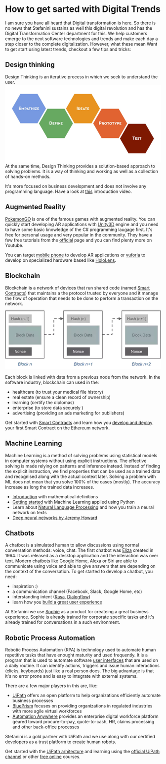 # How to get sarted with Digital Trends
I am sure you have all heard that Digital transformation is here. So there is no news that Stefanini sustains as well this digital revolution and has the Digital Transformation Center department for this. We help customers emerge to the next software technologies and trends and make each day a step closer to the complete digitalization. 
However, what these mean Want to get start using latest trends, checkout a few tips and tricks:

## Design thinking
Design Thinking is an iterative process in which we seek to understand the user.
<img src="https://raw.githubusercontent.com/dtila/techtalks2019/master/design-thinking-process.jpeg" />
At the same time, Design Thinking provides a solution-based approach to solving problems. It is a way of thinking and working as well as a collection of hands-on methods.

It's more focused on business development and does not involve any programming language. Have a look at [this](https://www.youtube.com/watch?v=0V5BwTrQOCs) introduction video.

## Augmented Reality
[PokemonGO](https://www.pokemongo.com/en-us/) is one of the famous games with augmented reality.
You can quickly start developing AR applications with [Unity3D](https://unity3d.com/unity) engine and you need to have some basic knowledge of the C# programming laugage first. 
It's free for personal usage and very popular in the community. They have a few free tutorials from the [official](https://unity3d.com/learn/tutorials) page and you can find plenty more on Youtube.

You can target [mobile phone](https://unity.com/solutions/mobile-ar) to develop AR applications or [vuforia](https://www.vuforia.com/) to develop on specialized hardware based like [HoloLens](https://www.microsoft.com/en-us/hololens).

## Blockchain
Blockchain is a network of devices that run shared code (named [Smart Contracts](https://www.coursera.org/learn/smarter-contracts)) that maintains a the  protocol trusted by everyone and it manage the flow of operation that needs to be done to perform a transaction on the network.

<img src="https://raw.githubusercontent.com/dtila/techtalks2019/master/blockchain.webp" />

Each block is linked with data from a previous node from the network. 
In the software industry, blockchain can used in the:
- healthcare (to trust your medical file history)
- real estate (ensure a clean record of ownership)
- learning (certify the diplomas)
- enterprise (to store data securely )
- advertising (providing an ads marketing for publishers)

Get started with [Smart Contracts](https://www.coursera.org/learn/smarter-contracts) and learn how you [develop and deploy](https://www.youtube.com/watch?v=58yeu6HtzpM) your first Smart Contract on the Ethereum network. 

## Machine Learning
Machine Learning is a method of solving problems using statistical models in computer systems without using explicit instructions.
The effective solving is made relying on patterns and inference instead. Instead of finding the explicit instruction, we find properties that can be used as a trained data and recognised along with the actual context later.
Solving a problem with ML does not mean that you solve 100% of the cases (mostly). The accuracy increase as long the trained data increases.

- [Introduction](https://www.coursera.org/learn/machine-learning) with mathematical definitions
- [Getting started](https://www.coursera.org/specializations/data-science-python) with Machine Learning applied using Python
- Learn about [Natural Language Processing](https://www.youtube.com/watch?v=OQQ-W_63UgQ&list=PL3FW7Lu3i5Jsnh1rnUwq_TcylNr7EkRe6) and how you train a neural network on texts
- [Deep neural networks by Jeremy Howard](http://course18.fast.ai/ml.html)

## Chatbots
A chatbot is a simulated human to allow discussions using normal conversation methods: voice, chat. The first chatbot was [Eliza](https://en.wikipedia.org/wiki/ELIZA) created in 1964. It was released as a desktop application and the interaction was over text.
Modern chatbots like Google Home, Alexa or Siri are able to communicate using voice and able to give answers that are depending on the context of the conversation.
To get started to develop a chatbot, you need:
- inspiration :)
- a communication channel (Facebook, Slack, Google Home, etc)
- interstanding intent ([Rasa](https://github.com/RasaHQ/rasa_core), [Dialogflow](https://dialogflow.com))
- learn how you [build a great user experience](https://developers.google.com/actions/design/) 

At Stefanini we use [Sophie](https://stefanini.com/en/solutions/products/sophie) as a product for createing a great business experience. Sophie is already trained for corporate specific tasks and it's already trained for conversations in a such environment.

## Robotic Process Automation
Robotic Process Automation (RPA) is technology used to automate human repetitive tasks that have enought maturity and used frequently. It is a program that is used to automate software [user interfaces](https://en.wikipedia.org/wiki/User_interface) that are used on a daily routine. It can identify actions, triggers and issue human interactions (clicks, keyboards) just like a real person does.
The big advantage is that it's no error prone and is easy to integrate with external systems.

There are a few major players in this are, like:
- [UiPath](https://www.uipath.com/) offers an open platform to help organizations efficiently automate business processes
- [BluePrism](https://www.blueprism.com/) focuses on providing organizations in regulated industries with more agile virtual workforces
- [Automation Anywhere](https://www.automationanywhere.com/) provides an enterprise digital workforce platform geared toward procure-to-pay, quote-to-cash, HR, claims processing and other back-office processes

Stefanini is a gold partner with UiPath and we use along with our certified developers as a trust platform to create human robots.

Get started with the [UiPath arhitecture](https://www.guru99.com/uipath-tutorial.html) and learning using the [official UiPath channel](https://www.youtube.com/watch?v=q-UoYmRvsKw&list=PLG3LgE4atuv_XaxeyYNjvGVaCmi0rE9ho) or other [free online](https://cloudfoundation.com/uipath-training/) courses.

